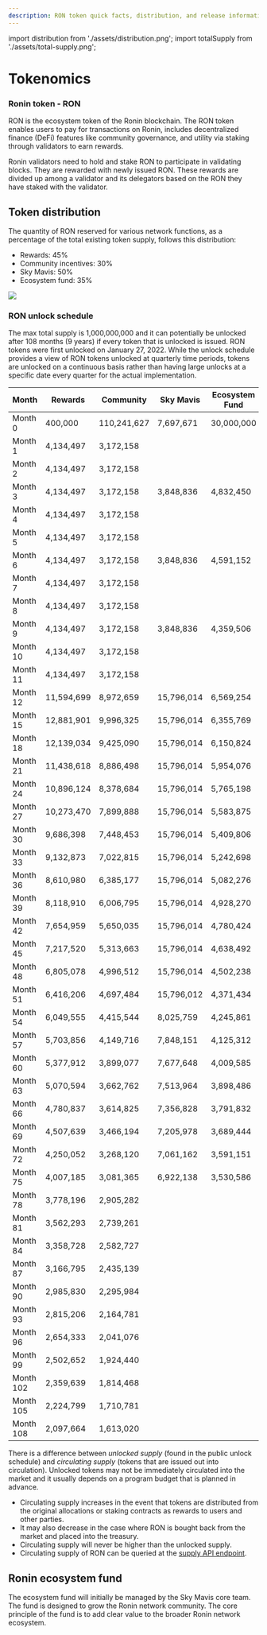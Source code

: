```yaml
---
description: RON token quick facts, distribution, and release information.
---
```


import distribution from './assets/distribution.png';
import totalSupply from './assets/total-supply.png';

# Tokenomics

### Ronin token - RON

RON is the ecosystem token of the Ronin blockchain. The RON token enables users to pay for transactions on Ronin, includes decentralized finance (DeFi) features like community governance, and utility via staking through validators to earn rewards.

Ronin validators need to hold and stake RON to participate in validating blocks. They are rewarded with newly issued RON. These rewards are divided up among a validator and its delegators based on the RON they have staked with the validator.

## Token distribution

The quantity of RON reserved for various network functions, as a percentage of the total existing token supply, follows this distribution:

* Rewards: 45%
* Community incentives: 30%
* Sky Mavis: 50%
* Ecosystem fund: 35%

<img src={totalSupply} width={800} />

### RON unlock schedule

The max total supply is 1,000,000,000 and it can potentially be unlocked after 108 months (9 years) if every token that is unlocked is issued. RON tokens were first unlocked on January 27, 2022. While the unlock schedule provides a view of RON tokens unlocked at quarterly time periods, tokens are unlocked on a continuous basis rather than having large unlocks at a specific date every quarter for the actual implementation.

| Month     | Rewards         | Community   | Sky Mavis  | Ecosystem Fund | Total unlocked supply | Unlocked supply % |
| --------- | --------------- | ----------- | ---------- | -------------- | --------------------- | ----------------- |
| Month 0   | 400,000    | 110,241,627 | 7,697,671  | 30,000,000 | 148,339,298   | 14.83%  |
| Month 1   | 4,134,497  | 3,172,158   |            |            | 155,645,952   | 15.56%  |
| Month 2   | 4,134,497  | 3,172,158   |            |            | 162,952,607   | 16.30%  |
| Month 3   | 4,134,497  | 3,172,158   | 3,848,836  | 4,832,450  | 178,940,547   | 17.89%  |
| Month 4   | 4,134,497  | 3,172,158   |            |            | 186,247,201   | 18.62%  |
| Month 5   | 4,134,497  | 3,172,158   |            |            | 193,553,855   | 19.36%  |
| Month 6   | 4,134,497  | 3,172,158   | 3,848,836  | 4,591,152  | 209,300,497   | 20.93%  |
| Month 7   | 4,134,497  | 3,172,158   |            |            | 216,607,152   | 21.66%  |
| Month 8   | 4,134,497  | 3,172,158   |            |            | 223,913,806   | 22.39%  |
| Month 9   | 4,134,497  | 3,172,158   | 3,848,836  | 4,359,506  | 239,428,802   | 23.94%  |
| Month 10  | 4,134,497  | 3,172,158   |            |            | 246,735,456   | 24.67%  |
| Month 11  | 4,134,497  | 3,172,158   |            |            | 254,042,111   | 25.40%  |
| Month 12  | 11,594,699 | 8,972,659   | 15,796,014 | 6,569,254  | 296,974,737   | 29.70%  |
| Month 15  | 12,881,901 | 9,996,325   | 15,796,014 | 6,355,769  | 342,004,747   | 34.20%  |
| Month 18  | 12,139,034 | 9,425,090   | 15,796,014 | 6,150,824  | 385,515,709   | 38.55%  |
| Month 21  | 11,438,618 | 8,886,498   | 15,796,014 | 5,954,076  | 427,590,915   | 42.76%  |
| Month 24  | 10,896,124 | 8,378,684   | 15,796,014 | 5,765,198  | 468,426,935   | 46.84%  |
| Month 27  | 10,273,470 | 7,899,888   | 15,796,014 | 5,583,875  | 507,980,182   | 50.80%  |
| Month 30  | 9,686,398  | 7,448,453   | 15,796,014 | 5,409,806  | 546,320,853   | 54.63%  |
| Month 33  | 9,132,873  | 7,022,815   | 15,796,014 | 5,242,698  | 583,515,253   | 58.35%  |
| Month 36  | 8,610,980  | 6,385,177   | 15,796,014 | 5,082,276  | 619,389,700   | 61.94%  |
| Month 39  | 8,118,910  | 6,006,795   | 15,796,014 | 4,928,270  | 654,239,689   | 65.42%  |
| Month 42  | 7,654,959  | 5,650,035   | 15,796,014 | 4,780,424  | 688,121,121   | 68.81%  |
| Month 45  | 7,217,520  | 5,313,663   | 15,796,014 | 4,638,492  | 721,086,811   | 72.11%  |
| Month 48  | 6,805,078  | 4,996,512   | 15,796,014 | 4,502,238  | 753,186,653   | 75.32%  |
| Month 51  | 6,416,206  | 4,697,484   | 15,796,012 | 4,371,434  | 784,467,788   | 78.45%  |
| Month 54  | 6,049,555  | 4,415,544   | 8,025,759  | 4,245,861  | 807,204,506   | 80.72%  |
| Month 57  | 5,703,856  | 4,149,716   | 7,848,151  | 4,125,312  | 829,031,541   | 82.90%  |
| Month 60  | 5,377,912  | 3,899,077   | 7,677,648  | 4,009,585  | 849,995,762   | 85.00%  |
| Month 63  | 5,070,594  | 3,662,762   | 7,513,964  | 3,898,486  | 870,141,569   | 87.01%  |
| Month 66  | 4,780,837  | 3,614,825   | 7,356,828  | 3,791,832  | 889,685,892   | 88.97%  |
| Month 69  | 4,507,639  | 3,466,194   | 7,205,978  | 3,689,444  | 908,555,147   | 90.86%  |
| Month 72  | 4,250,052  | 3,268,120   | 7,061,162  | 3,591,151  | 926,725,632   | 92.67%  |
| Month 75  | 4,007,185  | 3,081,365   | 6,922,138  | 3,530,586  | 944,266,905   | 94.43%  |
| Month 78  | 3,778,196  | 2,905,282   |            |            | 950,950,384   | 95.10%  |
| Month 81  | 3,562,293  | 2,739,261   |            |            | 957,251,938   | 95.73%  |
| Month 84  | 3,358,728  | 2,582,727   |            |            | 963,193,393   | 96.32%  |
| Month 87  | 3,166,795  | 2,435,139   |            |            | 968,795,327   | 96.88%  |
| Month 90  | 2,985,830  | 2,295,984   |            |            | 974,077,141   | 97.41%  |
| Month 93  | 2,815,206  | 2,164,781   |            |            | 979,057,128   | 97.91%  |
| Month 96  | 2,654,333  | 2,041,076   |            |            | 983,752,537   | 98.38%  |
| Month 99  | 2,502,652  | 1,924,440   |            |            | 988,179,628   | 98.82%  |
| Month 102 | 2,359,639  | 1,814,468   |            |            | 992,353,736   | 99.24%  |
| Month 105 | 2,224,799  | 1,710,781   |            |            | 996,289,316   | 99.63%  |
| Month 108 | 2,097,664  | 1,613,020   |            |            | 1,000,000,000 | 100.00% |

There is a difference between *unlocked supply* (found in the public unlock schedule) and *circulating supply* (tokens that are issued out into circulation). Unlocked tokens may not be immediately circulated into the market and it usually depends on a program budget that is planned in advance.

* Circulating supply increases in the event that tokens are distributed from the original allocations or staking contracts as rewards to users and other parties.
* It may also decrease in the case where RON is bought back from the market and placed into the treasury.
* Circulating supply will never be higher than the unlocked supply.
* Circulating supply of RON can be queried at the [supply API endpoint](https://supply-api.roninchain.com/info/ron?q=circulatingSupply).

## Ronin ecosystem fund

The ecosystem fund will initially be managed by the Sky Mavis core team. The fund is designed to grow the Ronin network community. The core principle of the fund is to add clear value to the broader Ronin network ecosystem.
